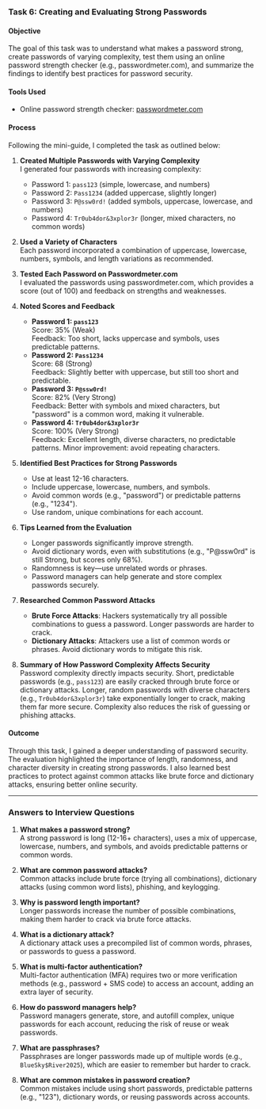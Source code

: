 ### Task 6: Creating and Evaluating Strong Passwords

#### Objective
The goal of this task was to understand what makes a password strong, create passwords of varying complexity, test them using an online password strength checker (e.g., passwordmeter.com), and summarize the findings to identify best practices for password security.

#### Tools Used
- Online password strength checker: [passwordmeter.com](https://passwordmeter.com)

#### Process
Following the mini-guide, I completed the task as outlined below:

1. **Created Multiple Passwords with Varying Complexity**  
   I generated four passwords with increasing complexity:  
   - Password 1: `pass123` (simple, lowercase, and numbers)  
   - Password 2: `Pass1234` (added uppercase, slightly longer)  
   - Password 3: `P@ssw0rd!` (added symbols, uppercase, lowercase, and numbers)  
   - Password 4: `Tr0ub4dor&3xplor3r` (longer, mixed characters, no common words)

2. **Used a Variety of Characters**  
   Each password incorporated a combination of uppercase, lowercase, numbers, symbols, and length variations as recommended.

3. **Tested Each Password on Passwordmeter.com**  
   I evaluated the passwords using passwordmeter.com, which provides a score (out of 100) and feedback on strengths and weaknesses.

4. **Noted Scores and Feedback**  
   - **Password 1: `pass123`**  
     Score: 35% (Weak)  
     Feedback: Too short, lacks uppercase and symbols, uses predictable patterns.  
   - **Password 2: `Pass1234`**  
     Score: 68 (Strong)  
     Feedback: Slightly better with uppercase, but still too short and predictable.  
   - **Password 3: `P@ssw0rd!`**  
     Score: 82% (Very Strong)  
     Feedback: Better with symbols and mixed characters, but "password" is a common word, making it vulnerable.  
   - **Password 4: `Tr0ub4dor&3xplor3r`**  
     Score: 100% (Very Strong)  
     Feedback: Excellent length, diverse characters, no predictable patterns. Minor improvement: avoid repeating characters.

5. **Identified Best Practices for Strong Passwords**  
   - Use at least 12-16 characters.  
   - Include uppercase, lowercase, numbers, and symbols.  
   - Avoid common words (e.g., "password") or predictable patterns (e.g., "1234").  
   - Use random, unique combinations for each account.

6. **Tips Learned from the Evaluation**  
   - Longer passwords significantly improve strength.  
   - Avoid dictionary words, even with substitutions (e.g., "P@ssw0rd" is still Strong, but scores only 68%).  
   - Randomness is key—use unrelated words or phrases.  
   - Password managers can help generate and store complex passwords securely.

7. **Researched Common Password Attacks**  
   - **Brute Force Attacks**: Hackers systematically try all possible combinations to guess a password. Longer passwords are harder to crack.  
   - **Dictionary Attacks**: Attackers use a list of common words or phrases. Avoid dictionary words to mitigate this risk.

8. **Summary of How Password Complexity Affects Security**  
   Password complexity directly impacts security. Short, predictable passwords (e.g., `pass123`) are easily cracked through brute force or dictionary attacks. Longer, random passwords with diverse characters (e.g., `Tr0ub4dor&3xplor3r`) take exponentially longer to crack, making them far more secure. Complexity also reduces the risk of guessing or phishing attacks.

#### Outcome
Through this task, I gained a deeper understanding of password security. The evaluation highlighted the importance of length, randomness, and character diversity in creating strong passwords. I also learned best practices to protect against common attacks like brute force and dictionary attacks, ensuring better online security.

---

### Answers to Interview Questions

1. **What makes a password strong?**  
   A strong password is long (12-16+ characters), uses a mix of uppercase, lowercase, numbers, and symbols, and avoids predictable patterns or common words.

2. **What are common password attacks?**  
   Common attacks include brute force (trying all combinations), dictionary attacks (using common word lists), phishing, and keylogging.

3. **Why is password length important?**  
   Longer passwords increase the number of possible combinations, making them harder to crack via brute force attacks.

4. **What is a dictionary attack?**  
   A dictionary attack uses a precompiled list of common words, phrases, or passwords to guess a password.

5. **What is multi-factor authentication?**  
   Multi-factor authentication (MFA) requires two or more verification methods (e.g., password + SMS code) to access an account, adding an extra layer of security.

6. **How do password managers help?**  
   Password managers generate, store, and autofill complex, unique passwords for each account, reducing the risk of reuse or weak passwords.

7. **What are passphrases?**  
   Passphrases are longer passwords made up of multiple words (e.g., `BlueSky$River2025`), which are easier to remember but harder to crack.

8. **What are common mistakes in password creation?**  
   Common mistakes include using short passwords, predictable patterns (e.g., "123"), dictionary words, or reusing passwords across accounts.

